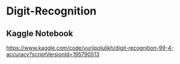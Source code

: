# Digit-Recognition

## Kaggle Notebook
https://www.kaggle.com/code/yuriipolulikh/digit-recognition-99-4-accuracy?scriptVersionId=195790513
